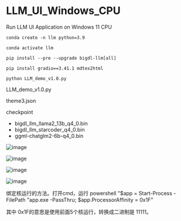 # LLM_UI_Windows_CPU
Run LLM UI Application on Windows 11 CPU 

```
conda create -n llm python=3.9

conda activate llm

pip install --pre --upgrade bigdl-llm[all]

pip install gradio==3.41.1 mdtex2html

python LLM_demo_v1.0.py
```


LLM_demo_v1.0.py

theme3.json

checkpoint
-	bigdl_llm_llama2_13b_q4_0.bin
-	bigdl_llm_starcoder_q4_0.bin
-	ggml-chatglm2-6b-q4_0.bin
  
![image](https://github.com/KiwiHana/LLM_UI_Windows_CPU/assets/102839943/7ff9e0db-c335-43e4-888e-1d403be0ed9e)

![image](https://github.com/KiwiHana/LLM_UI_Windows_CPU/assets/102839943/28937fd5-f7da-46eb-bdee-a7e55be78c5a)

![image](https://github.com/KiwiHana/LLM_UI_Windows_CPU/assets/102839943/70e35466-8c35-4c86-ab2f-f844bd50b92e)

![image](https://github.com/KiwiHana/LLM_UI_Windows_CPU/assets/102839943/ac5d521c-5aff-468a-b688-1f7c907f73cb)

绑定核运行的方法。打开cmd，运行
powershell "$app = Start-Process -FilePath "app.exe -PassThru; $app.ProcessorAffinity = 0x1F"

其中 0x1F的意思是使用前面5个核运行，转换成二进制是 11111。

